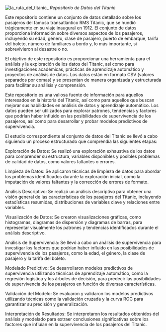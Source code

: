 ![la_ruta_del_titanic_](https://github.com/NicholasSerrano/Data_titanic/assets/161484895/baeb3007-5739-427c-8c23-8196787d53a3)
_Repositorio de Datos del Titanic_

Este repositorio contiene un conjunto de datos detallado sobre los pasajeros del famoso transatlántico RMS Titanic, que se hundió trágicamente en su viaje inaugural en 1912. 
El conjunto de datos proporciona información sobre diversos aspectos de los pasajeros, incluyendo su edad, género, clase de pasajero, puerto de embarque, tarifa del boleto, 
número de familiares a bordo y, lo más importante, si sobrevivieron al desastre o no.

El objetivo de este repositorio es proporcionar una herramienta para el análisis y la exploración de los datos del Titanic, así como para investigaciones académicas, prácticas de aprendizaje automático y proyectos de análisis de datos. 
Los datos están en formato CSV (valores separados por comas) y se presentan de manera organizada y estructurada para facilitar su análisis y comprensión.

Este repositorio es una valiosa fuente de información para aquellos interesados en la historia del Titanic, así como para aquellos que buscan mejorar sus habilidades en análisis de datos y aprendizaje automático.
Los datos pueden ser utilizados para explorar patrones, tendencias y factores que podrían haber influido en las posibilidades de supervivencia de los pasajeros, así como para desarrollar y probar modelos predictivos de supervivencia.

El estudio correspondiente al conjunto de datos del Titanic se llevó a cabo siguiendo un proceso estructurado que comprendía las siguientes etapas:

Exploración de Datos: Se realizó una exploración exhaustiva de los datos para comprender su estructura, variables disponibles y posibles problemas de calidad de datos, como valores faltantes o errores.

Limpieza de Datos: Se aplicaron técnicas de limpieza de datos para abordar los problemas identificados durante la exploración inicial, como la imputación de valores faltantes y la corrección de errores de formato.

Análisis Descriptivo: Se realizó un análisis descriptivo para obtener una visión general de las características de los pasajeros del Titanic, incluyendo estadísticas resumidas, 
distribuciones de variables clave y relaciones entre variables.

Visualización de Datos: Se crearon visualizaciones gráficas, como histogramas, diagramas de dispersión y diagramas de barras, para representar visualmente los patrones y tendencias identificados durante el análisis descriptivo.

Análisis de Supervivencia: Se llevó a cabo un análisis de supervivencia para investigar los factores que podrían haber influido en las posibilidades de supervivencia de los pasajeros,
como la edad, el género, la clase de pasajero y la tarifa del boleto.

Modelado Predictivo: Se desarrollaron modelos predictivos de supervivencia utilizando técnicas de aprendizaje automático, como la regresión logística y los árboles de decisión,
para predecir las posibilidades de supervivencia de los pasajeros en función de diversas características.

Validación del Modelo: Se evaluaron y validaron los modelos predictivos utilizando técnicas como la validación cruzada y la curva ROC para garantizar su precisión y generalización.

Interpretación de Resultados: Se interpretaron los resultados obtenidos del análisis y modelado para extraer conclusiones significativas sobre los factores que influían en la supervivencia de los pasajeros del Titanic.
